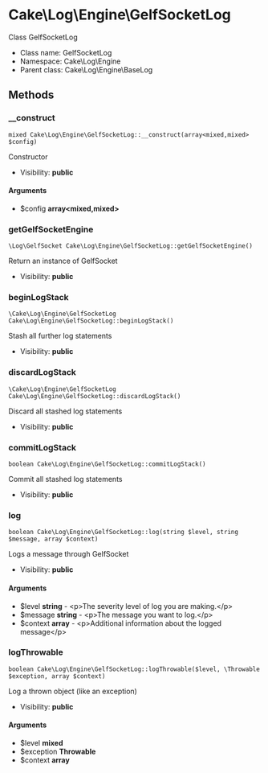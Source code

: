 Cake\Log\Engine\GelfSocketLog
===============

Class GelfSocketLog




* Class name: GelfSocketLog
* Namespace: Cake\Log\Engine
* Parent class: Cake\Log\Engine\BaseLog







Methods
-------


### __construct

    mixed Cake\Log\Engine\GelfSocketLog::__construct(array<mixed,mixed> $config)

Constructor



* Visibility: **public**


#### Arguments
* $config **array&lt;mixed,mixed&gt;**



### getGelfSocketEngine

    \Log\GelfSocket Cake\Log\Engine\GelfSocketLog::getGelfSocketEngine()

Return an instance of GelfSocket



* Visibility: **public**




### beginLogStack

    \Cake\Log\Engine\GelfSocketLog Cake\Log\Engine\GelfSocketLog::beginLogStack()

Stash all further log statements



* Visibility: **public**




### discardLogStack

    \Cake\Log\Engine\GelfSocketLog Cake\Log\Engine\GelfSocketLog::discardLogStack()

Discard all stashed log statements



* Visibility: **public**




### commitLogStack

    boolean Cake\Log\Engine\GelfSocketLog::commitLogStack()

Commit all stashed log statements



* Visibility: **public**




### log

    boolean Cake\Log\Engine\GelfSocketLog::log(string $level, string $message, array $context)

Logs a message through GelfSocket



* Visibility: **public**


#### Arguments
* $level **string** - &lt;p&gt;The severity level of log you are making.&lt;/p&gt;
* $message **string** - &lt;p&gt;The message you want to log.&lt;/p&gt;
* $context **array** - &lt;p&gt;Additional information about the logged message&lt;/p&gt;



### logThrowable

    boolean Cake\Log\Engine\GelfSocketLog::logThrowable($level, \Throwable $exception, array $context)

Log a thrown object (like an exception)



* Visibility: **public**


#### Arguments
* $level **mixed**
* $exception **Throwable**
* $context **array**


